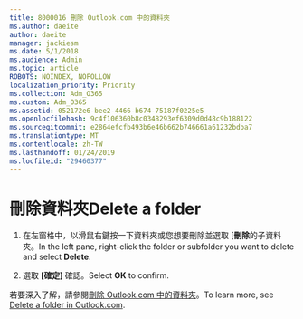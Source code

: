 ```yaml
---
title: 8000016 刪除 Outlook.com 中的資料夾
ms.author: daeite
author: daeite
manager: jackiesm
ms.date: 5/1/2018
ms.audience: Admin
ms.topic: article
ROBOTS: NOINDEX, NOFOLLOW
localization_priority: Priority
ms.collection: Adm_O365
ms.custom: Adm_O365
ms.assetid: 052172e6-bee2-4466-b674-75187f0225e5
ms.openlocfilehash: 9c4f106360b8c0348293ef6309d0d48c9b188122
ms.sourcegitcommit: e2864efcfb493b6e46b662b746661a61232bdba7
ms.translationtype: MT
ms.contentlocale: zh-TW
ms.lasthandoff: 01/24/2019
ms.locfileid: "29460377"
---
```

# <a name="delete-a-folder"></a><span data-ttu-id="4307c-102">刪除資料夾</span><span class="sxs-lookup"><span data-stu-id="4307c-102">Delete a folder</span></span>

1. <span data-ttu-id="4307c-103">在左窗格中，以滑鼠右鍵按一下資料夾或您想要刪除並選取 [**刪除**的子資料夾。</span><span class="sxs-lookup"><span data-stu-id="4307c-103">In the left pane, right-click the folder or subfolder you want to delete and select **Delete**.</span></span> 
    
2. <span data-ttu-id="4307c-104">選取 **[確定]** 確認。</span><span class="sxs-lookup"><span data-stu-id="4307c-104">Select **OK** to confirm.</span></span> 
    
<span data-ttu-id="4307c-105">若要深入了解，請參閱[刪除 Outlook.com 中的資料夾](https://go.microsoft.com/fwlink/p/?linkid=873134)。</span><span class="sxs-lookup"><span data-stu-id="4307c-105">To learn more, see [Delete a folder in Outlook.com](https://go.microsoft.com/fwlink/p/?linkid=873134).</span></span>
  

